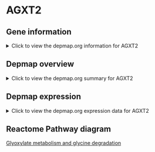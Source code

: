 <h1>AGXT2</h1>

<h2>Gene information</h2>
<details>
  <summary>Click to view the depmap.org information for AGXT2</summary>
  <iframe src="https://depmap.org/portal/gene/AGXT2?tab=about" style="border:none;width:100%;height:800px"></iframe>
</details>

<h2>Depmap overview</h2>
<details>
  <summary>Click to view the depmap.org summary for AGXT2</summary>
  <iframe src="https://depmap.org/portal/gene/AGXT2?tab=overview" style="border:none;width:100%;height:800px"></iframe>
</details>

<h2>Depmap expression</h2>
<details>
  <summary>Click to view the depmap.org expression data for AGXT2</summary>
  <iframe src="https://depmap.org/portal/gene/AGXT2?tab=characterization" style="border:none;width:100%;height:800px"></iframe>
</details>



<h2>Reactome Pathway diagram</h2>
<a href="https://reactome.org/PathwayBrowser/#/R-HSA-389661" target="_BLANK">Glyoxylate metabolism and glycine degradation</a>



